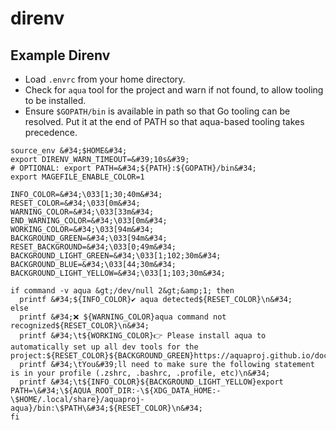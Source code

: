 # direnv


## Example Direnv

- Load `.envrc` from your home directory.
- Check for `aqua` tool for the project and warn if not found, to allow tooling to be installed.
- Ensure `$GOPATH/bin` is available in path so that Go tooling can be resolved.
  Put it at the end of PATH so that aqua-based tooling takes precedence.

```shell title=&#34;.envrc&#34;
source_env &#34;$HOME&#34;
export DIRENV_WARN_TIMEOUT=&#39;10s&#39;
# OPTIONAL: export PATH=&#34;${PATH}:${GOPATH}/bin&#34;
export MAGEFILE_ENABLE_COLOR=1

INFO_COLOR=&#34;\033[1;30;40m&#34;
RESET_COLOR=&#34;\033[0m&#34;
WARNING_COLOR=&#34;\033[33m&#34;
END_WARNING_COLOR=&#34;\033[0m&#34;
WORKING_COLOR=&#34;\033[94m&#34;
BACKGROUND_GREEN=&#34;\033[94m&#34;
RESET_BACKGROUND=&#34;\033[0;49m&#34;
BACKGROUND_LIGHT_GREEN=&#34;\033[1;102;30m&#34;
BACKGROUND_BLUE=&#34;\033[44;30m&#34;
BACKGROUND_LIGHT_YELLOW=&#34;\033[1;103;30m&#34;

if command -v aqua &gt;/dev/null 2&gt;&amp;1; then
  printf &#34;${INFO_COLOR}✔️ aqua detected${RESET_COLOR}\n&#34;
else
  printf &#34;❌ ${WARNING_COLOR}aqua command not recognized${RESET_COLOR}\n&#34;
  printf &#34;\t${WORKING_COLOR}👉 Please install aqua to automatically set up all dev tools for the project:${RESET_COLOR}${BACKGROUND_GREEN}https://aquaproj.github.io/docs/tutorial${RESET_COLOR}\n&#34;
  printf &#34;\tYou&#39;ll need to make sure the following statement is in your profile (.zshrc, .bashrc, .profile, etc)\n&#34;
  printf &#34;\t${INFO_COLOR}${BACKGROUND_LIGHT_YELLOW}export PATH=\&#34;\${AQUA_ROOT_DIR:-\${XDG_DATA_HOME:-\$HOME/.local/share}/aquaproj-aqua}/bin:\$PATH\&#34;${RESET_COLOR}\n&#34;
fi
```

